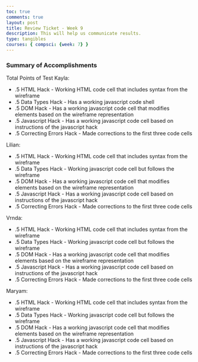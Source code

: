 ```yaml
---
toc: true
comments: true
layout: post
title: Review Ticket - Week 9
description: This will help us communicate results.
type: tangibles
courses: { compsci: {week: 7} }
---
```


### Summary of Accomplishments
Total Points of Test
Kayla:

- .5 HTML Hack - Working HTML code cell that includes syntax from the wireframe
- .5 Data Types Hack - Has a working javascript code shell
- .5 DOM Hack - Has a working javascript code cell that modifies elements based on the wireframe representation
- .5 Javascript Hack - Has a working javascript code cell based on instructions of the javascript hack
- .5 Correcting Errors Hack - Made corrections to the first three code cells

Lilian:
- .5 HTML Hack - Working HTML code cell that includes syntax from the wireframe
- .5 Data Types Hack - Working javascript code cell but follows the wireframe
- .5 DOM Hack - Has a working javascript code cell that modifies elements based on the wireframe representation
- .5 Javascript Hack - Has a working javascript code cell based on instructions of the javascript hack
- .5 Correcting Errors Hack - Made corrections to the first three code cells

Vrnda:
- .5 HTML Hack - Working HTML code cell that includes syntax from the wireframe
- .5 Data Types Hack - Working javascript code cell but follows the wireframe
- .5 DOM Hack - Has a working javascript code cell that modifies elements based on the wireframe representation
- .5 Javascript Hack - Has a working javascript code cell based on instructions of the javascript hack
- .5 Correcting Errors Hack - Made corrections to the first three code cells

Maryam:
- .5 HTML Hack - Working HTML code cell that includes syntax from the wireframe
- .5 Data Types Hack - Working javascript code cell but follows the wireframe
- .5 DOM Hack - Has a working javascript code cell that modifies elements based on the wireframe representation
- .5 Javascript Hack - Has a working javascript code cell based on instructions of the javascript hack
- .5 Correcting Errors Hack - Made corrections to the first three code cells